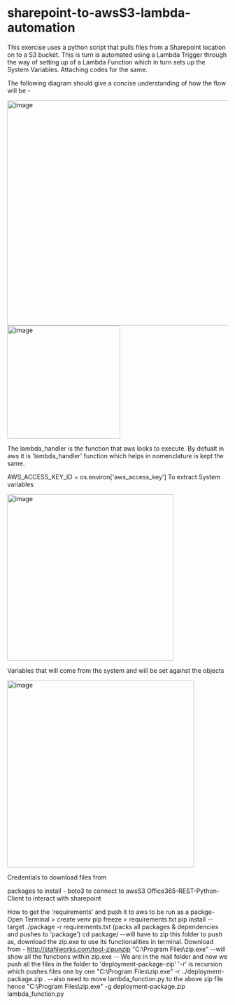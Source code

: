 # sharepoint-to-awsS3-lambda-automation

This exercise uses a python script that pulls files from a Sharepoint location on to a S3 bucket. This is turn is automated using a Lambda Trigger through the way of setting up of a Lambda Function which in turn sets up the System Variables. Attaching codes for the same.

The following diagram should give a concise understanding of how the flow will be  -  


<img width="514" alt="image" src="https://github.com/Anuraag022/sharepoint-to-awsS3-lambda-automation/assets/9040716/fd419795-0d45-43ac-a6a6-b0621dcd0225">



<img width="258" alt="image" src="https://github.com/Anuraag022/sharepoint-to-awsS3-lambda-automation/assets/9040716/3da2cae0-5380-4f2e-8733-73ef5e262b55">

The lambda_handler is the function that aws looks to execute. By defualt in aws it is 'lambda_handler' function which helps in nomenclature is kept the same. 

AWS_ACCESS_KEY_ID = os.environ['aws_access_key']
To extract System variables

<img width="380" alt="image" src="https://github.com/Anuraag022/sharepoint-to-awsS3-lambda-automation/assets/9040716/05df78fa-386c-426f-af21-de2f54928013">

Variables that will come from the system and will be set against the objects

<img width="427" alt="image" src="https://github.com/Anuraag022/sharepoint-to-awsS3-lambda-automation/assets/9040716/02e99e83-2099-4dcc-8b11-6e64b93daac3">

Credentials to download files from

packages to install - 
boto3 to connect to awsS3
Office365-REST-Python-Client to interact with sharepoint

How to get the 'requirements' and push it to aws to be run as a packge-
Open Terminal > 
create venv
pip freeze > requirements.txt
pip install --target ./package -r requirements.txt (packs all packages & dependencies and pushes to 'package')
cd package/
--will have to zip this folder to push as, download the zip.exe to use its functionalities in terminal. Download from - http://stahlworks.com/tool-zipunzip
"C:\Program Files\zip.exe" --will show all the functions within zip.exe
-- We are in the mail folder and now we push all the files in the folder to 'deployment-package-zip' '-r' is recursion which pushes files one by one
"C:\Program Files\zip.exe" -r ../deployment-package.zip .
--also need to move lambda_function.py to the above zip file hence
"C:\Program Files\zip.exe" -g deployment-package.zip lambda_function.py


